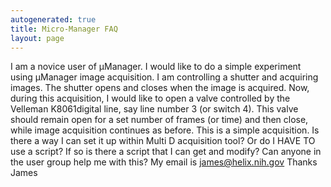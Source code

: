 ```yaml
---
autogenerated: true
title: Micro-Manager FAQ
layout: page
---
```


I am a novice user of µManager. I would like to do a simple experiment
using µManager image acquisition. I am controlling a shutter and
acquiring images. The shutter opens and closes when the image is
acquired. Now, during this acquisition, I would like to open a valve
controlled by the Velleman K8061digital line, say line number 3 (or
switch 4). This valve should remain open for a set number of frames (or
time) and then close, while image acquisition continues as before. This
is a simple acquisition. Is there a way I can set it up within Multi D
acquisition tool? Or do I HAVE TO use a script? If so is there a script
that I can get and modify? Can anyone in the user group help me with
this? My email is james@helix.nih.gov Thanks James
